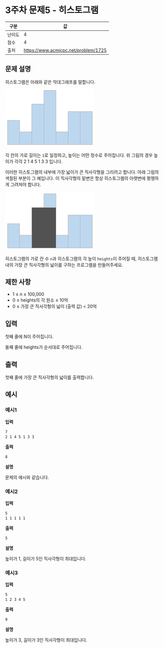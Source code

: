 # 3주차 문제5 - 히스토그램

|구분|값|
|---|---|
|난이도|4|
|점수|4|
|출처|https://www.acmicpc.net/problem/1725|

## 문제 설명
히스토그램은 아래와 같은 막대그래프를 말합니다.

![description1](./images/description1.png)

각 칸의 가로 길이는 `1`로 일정하고, 높이는 어떤 정수로 주어집니다. 위 그림의 경우 높이가 각각 2 1 4 5 1 3 3 입니다.

이러한 히스토그램의 내부에 가장 넓이가 큰 직사각형을 그리려고 합니다. 아래 그림의 색칠된 부분이 그 예입니다. 이 직사각형의 밑변은 항상 히스토그램의 아랫변에 평행하게 그려져야 합니다.

![description2](./images/description2.png)

히스토그램의 가로 칸 수 `n`과 히스토그램의 각 높이 `heights`이 주어질 때, 히스토그램 내의 가장 큰 직사각형의 넓이를 구하는 프로그램을 만들어주세요.

## 제한 사항
- 1 ≤ n ≤ 100,000
- 0 ≤ heights의 각 원소 ≤ 10억
- 0 ≤ 가장 큰 직사각형의 넓이 (출력 값) < 20억

## 입력
첫째 줄에 N이 주어집니다.

둘째 줄에 heights가 순서대로 주어집니다.

## 출력
첫째 줄에 가장 큰 직사각형의 넓이를 출력합니다.

## 예시
### 예시1
**입력**

```
7
2 1 4 5 1 3 3
```

**출력**
```
8
```

**설명**

문제의 예시와 같습니다.


### 예시2
**입력**

```
5
1 1 1 1 1
```

**출력**
```
5
```

**설명**

높이가 1, 길이가 5인 직사각형이 최대입니다.


### 예시3
**입력**

```
5
1 2 3 4 5
```

**출력**
```
9
```

**설명**

높이가 3, 길이가 3인 직사각형이 최대입니다.
